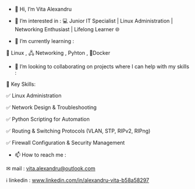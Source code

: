- 👋 Hi, I’m Vita Alexandru
- 👀 I’m interested in :
 💻 Junior IT Specialist | Linux Administration | Networking Enthusiast | Lifelong Learner 🌐

- 🌱 I’m currently learning :
  
 🐧 Linux , 🖧 Networking , Pyhton , 🐋Docker
 
- 💞️ I’m looking to collaborating on projects where I can help with my skills :
  
🔑 Key Skills:
  
✅ Linux Administration

✅ Network Design & Troubleshooting

✅ Python Scripting for Automation

✅ Routing & Switching Protocols (VLAN, STP, RIPv2, RIPng)

✅ Firewall Configuration & Security Management


- 📫 How to reach me :

✉︎  mail : vita.alexandru@outlook.com

ℹ️  linkedin : www.linkedin.com/in/alexandru-vita-b58a58297

<!---
valex1804/valex1804 is a ✨ special ✨ repository because its `README.md` (this file) appears on your GitHub profile.
You can click the Preview link to take a look at your changes.
--->
